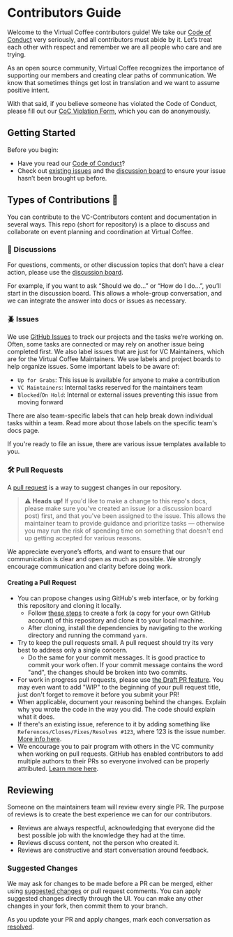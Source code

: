# Contributors Guide

Welcome to the Virtual Coffee contributors guide! We take our [Code of Conduct](https://virtualcoffee.io/code-of-conduct/) very seriously, and all contributors must abide by it. Let’s treat each other with respect and remember we are all people who care and are trying.

As an open source community, Virtual Coffee recognizes the importance of supporting our members and creating clear paths of communication. We know that sometimes things get lost in translation and we want to assume positive intent.

With that said, if you believe someone has violated the Code of Conduct, please fill out our [CoC Violation Form](https://virtualcoffee.io/report-coc-violation/), which you can do anonymously.

## Getting Started

Before you begin:

- Have you read our [Code of Conduct](https://virtualcoffee.io/code-of-conduct/)?
- Check out [existing issues](https://github.com/Virtual-Coffee/VC-Contributors/issues) and the [discussion board](https://github.com/Virtual-Coffee/VC-Contributors/discussions) to ensure your issue hasn’t been brought up before.

## Types of Contributions :memo:

You can contribute to the VC-Contributors content and documentation in several ways. This repo (short for repository) is a place to discuss and collaborate on event planning and coordination at Virtual Coffee.

### :mega: Discussions

For questions, comments, or other discussion topics that don’t have a clear action, please use the [discussion board](https://github.com/Virtual-Coffee/VC-Contributors/discussions).

For example, if you want to ask “Should we do…” or “How do I do…”, you’ll start in the discussion board. This allows a whole-group conversation, and we can integrate the answer into docs or issues as necessary.

### :beetle: Issues

We use [GitHub Issues](https://docs.github.com/en/github/managing-your-work-on-github/about-issues) to track our projects and the tasks we’re working on. Often, some tasks are connected or may rely on another issue being completed first. We also label issues that are just for VC Maintainers, which are for the Virtual Coffee Maintainers. We use labels and project boards to help organize issues. Some important labels to be aware of:

- `Up for Grabs`: This issue is available for anyone to make a contribution
- `VC Maintainers`: Internal tasks reserved for the maintainers team
- `Blocked`/`On Hold`: Internal or external issues preventing this issue from moving forward

There are also team-specific labels that can help break down individual tasks within a team. Read more about those labels on the specific team's docs page.

If you're ready to file an issue, there are various issue templates available to you.

### :hammer_and_wrench: Pull Requests

A [pull request](https://docs.github.com/en/github/collaborating-with-issues-and-pull-requests/about-pull-requests) is a way to suggest changes in our repository.

> ⚠️ **Heads up!** If you'd like to make a change to this repo's docs, please make sure you've created an issue (or a discussion board post) first, and that you've been assigned to the issue. This allows the maintainer team to provide guidance and prioritize tasks — otherwise you may run the risk of spending time on something that doesn't end up getting accepted for various reasons.

We appreciate everyone’s efforts, and want to ensure that our communication is clear and open as much as possible. We strongly encourage communication and clarity before doing work.

#### Creating a Pull Request

- You can propose changes using GitHub's web interface, or by forking this repository and cloning it locally.
  - Follow [these steps](https://docs.github.com/en/free-pro-team@latest/github/getting-started-with-github/fork-a-repo) to create a fork (a copy for your own GitHub account) of this repository and clone it to your local machine.
  - After cloning, install the dependencies by navigating to the working directory and running the command `yarn`.
- Try to keep the pull requests small. A pull request should try its very best to address only a single concern.
  - Do the same for your commit messages. It is good practice to commit your work often. If your commit message contains the word "and", the changes should be broken into two commits.
- For work in progress pull requests, please use [the Draft PR feature](https://github.blog/2019-02-14-introducing-draft-pull-requests/). You may even want to add "WIP" to the beginning of your pull request title, just don't forget to remove it before you submit your PR!
- When applicable, document your reasoning behind the changes. Explain why you wrote the code in the way you did. The code should explain what it does.
- If there's an existing issue, reference to it by adding something like `References/Closes/Fixes/Resolves #123`, where 123 is the issue number. [More info here](https://github.com/blog/1506-closing-issues-via-pull-requests).
- We encourage you to pair program with others in the VC community when working on pull requests. GitHub has enabled contributors to add multiple authors to their PRs so everyone involved can be properly attributed. [Learn more here](https://docs.github.com/en/github/committing-changes-to-your-project/creating-a-commit-with-multiple-authors).

## Reviewing

Someone on the maintainers team will review every single PR. The purpose of reviews is to create the best experience we can for our contributors.

- Reviews are always respectful, acknowledging that everyone did the best possible job with the knowledge they had at the time.
- Reviews discuss content, not the person who created it.
- Reviews are constructive and start conversation around feedback.

### Suggested Changes

We may ask for changes to be made before a PR can be merged, either using [suggested changes](https://docs.github.com/en/github/collaborating-with-issues-and-pull-requests/incorporating-feedback-in-your-pull-request) or pull request comments. You can apply suggested changes directly through the UI. You can make any other changes in your fork, then commit them to your branch.

As you update your PR and apply changes, mark each conversation as [resolved](https://docs.github.com/en/github/collaborating-with-issues-and-pull-requests/commenting-on-a-pull-request#resolving-conversations).

